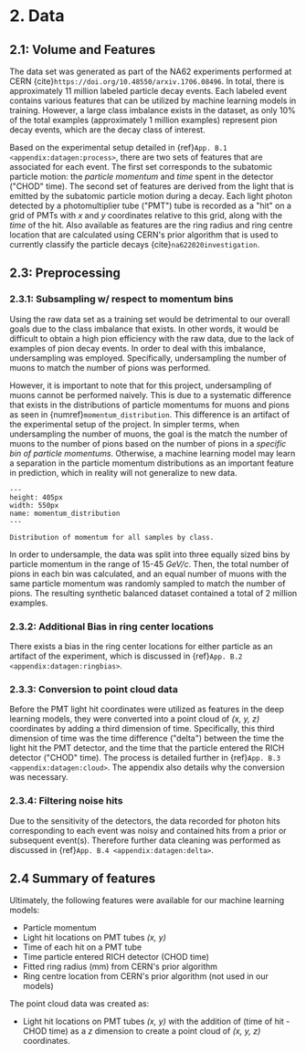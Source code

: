 # 2. Data 

## 2.1: Volume and Features

The data set was generated as part of the NA62 experiments performed at CERN {cite}`https://doi.org/10.48550/arxiv.1706.08496`.  In total, there is approximately 11 million labeled particle decay events.  Each labeled event contains various features that can be utilized by machine learning models in training. However, a large class imbalance exists in the dataset, as only 10% of the total examples (approximately 1 million examples) represent pion decay events, which are the decay class of interest.

Based on the experimental setup detailed in {ref}`App. B.1 <appendix:datagen:process>`, there are two sets of features that are associated for each event. The first set corresponds to the subatomic particle motion: the *particle momentum* and *time* spent in the detector ("CHOD" time). The second set of features are derived from the light that is emitted by the subatomic particle motion during a decay. Each light photon detected by a photomultiplier tube ("PMT") tube is recorded as a "hit" on a grid of PMTs with *x* and *y* coordinates relative to this grid, along with the *time* of the hit. Also available as features are the ring radius and ring centre location that are calculated using CERN's prior algorithm that is used to currently classify the particle decays {cite}`na622020investigation`.

## 2.3: Preprocessing

### 2.3.1: Subsampling w/ respect to momentum bins

Using the raw data set as a training set would be detrimental to our overall goals due to the class imbalance that exists.  In other words, it would be difficult to obtain a high pion efficiency with the raw data, due to the lack of examples of pion decay events.  In order to deal with this imbalance, undersampling was employed.  Specifically, undersampling the number of muons to match the number of pions was performed. 

However, it is important to note that for this project, undersampling of muons cannot be performed naively. This is due to a systematic difference that exists in the distributions of particle momentums for muons and pions as seen in {numref}`momentum_distribution`.  This difference is an artifact of the experimental setup of the project.  In simpler terms, when undersampling the number of muons, the goal is the match the number of muons to the number of pions based on the number of pions in a *specific bin of particle momentums*. Otherwise, a machine learning model may learn a separation in the particle momentum distributions as an important feature in prediction, which in reality will not generalize to new data.

```{figure} ../images/eda_p_dist.svg
---
height: 405px
width: 550px
name: momentum_distribution
---

Distribution of momentum for all samples by class. 
```

In order to undersample, the data was split into three equally sized bins by particle momentum in the range of 15-45 *GeV/c*.  Then, the total number of pions in each bin was calculated, and an equal number of muons with the same particle momentum was randomly sampled to match the number of pions. The resulting synthetic balanced dataset contained a total of 2 million examples.

### 2.3.2: Additional Bias in ring center locations 

There exists a bias in the ring center locations for either particle as an artifact of the experiment, which is discussed in {ref}`App. B.2 <appendix:datagen:ringbias>`.

### 2.3.3: Conversion to point cloud data 

Before the PMT light hit coordinates were utilized as features in the deep learning models, they were converted into a point cloud of *(x, y, z)* coordinates by adding a third dimension of time.  Specifically, this third dimension of time was the time difference ("delta") between the time the light hit the PMT detector, and the time that the particle entered the RICH detector ("CHOD" time). The process is detailed further in {ref}`App. B.3 <appendix:datagen:cloud>`. The appendix also details why the conversion was necessary.

### 2.3.4: Filtering noise hits 

Due to the sensitivity of the detectors, the data recorded for photon hits corresponding to each event was noisy and contained hits from a prior or subsequent event(s). Therefore further data cleaning was performed as discussed in {ref}`App. B.4 <appendix:datagen:delta>`. 

## 2.4 Summary of features

Ultimately, the following features were available for our machine learning models:

- Particle momentum
- Light hit locations on PMT tubes *(x, y)*
- Time of each hit on a PMT tube
- Time particle entered RICH detector (CHOD time)
- Fitted ring radius (mm) from CERN's prior algorithm
- Ring centre location from CERN's prior algorithm (not used in our models)

The point cloud data was created as:

- Light hit locations on PMT tubes *(x, y)* with the addition of (time of hit - CHOD time) as a *z* dimension to create a point cloud of *(x, y, z)* coordinates.


